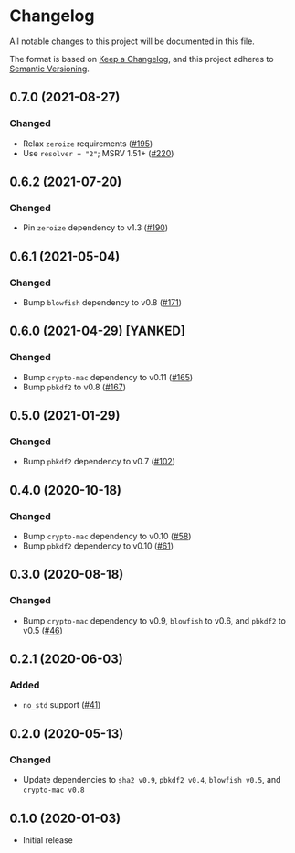 # Changelog

All notable changes to this project will be documented in this file.

The format is based on [Keep a Changelog](https://keepachangelog.com/en/1.0.0/),
and this project adheres to [Semantic Versioning](https://semver.org/spec/v2.0.0.html).

## 0.7.0 (2021-08-27)
### Changed
- Relax `zeroize` requirements ([#195])
- Use `resolver = "2"`; MSRV 1.51+ ([#220])

[#195]: https://github.com/RustCrypto/password-hashes/pull/195
[#220]: https://github.com/RustCrypto/password-hashes/pull/220

## 0.6.2 (2021-07-20)
### Changed
- Pin `zeroize` dependency to v1.3 ([#190])

[#190]: https://github.com/RustCrypto/password-hashes/pull/190

## 0.6.1 (2021-05-04)
### Changed
- Bump `blowfish` dependency to v0.8 ([#171])

[#171]: https://github.com/RustCrypto/password-hashing/pull/171

## 0.6.0 (2021-04-29) [YANKED]
### Changed
- Bump `crypto-mac` dependency to v0.11 ([#165])
- Bump `pbkdf2` to v0.8 ([#167])

[#165]: https://github.com/RustCrypto/password-hashing/pull/165
[#167]: https://github.com/RustCrypto/password-hashing/pull/167

## 0.5.0 (2021-01-29)
### Changed
- Bump `pbkdf2` dependency to v0.7 ([#102])

[#102]: https://github.com/RustCrypto/password-hashing/pull/102

## 0.4.0 (2020-10-18)
### Changed
- Bump `crypto-mac` dependency to v0.10 ([#58])
- Bump `pbkdf2` dependency to v0.10 ([#61])

[#61]: https://github.com/RustCrypto/password-hashing/pull/61
[#58]: https://github.com/RustCrypto/password-hashing/pull/58

## 0.3.0 (2020-08-18)
### Changed
- Bump `crypto-mac` dependency to v0.9, `blowfish` to v0.6, and `pbkdf2` to v0.5 ([#46])

[#46]: https://github.com/RustCrypto/password-hashing/pull/46

## 0.2.1 (2020-06-03)
### Added
- `no_std` support ([#41])

[#41]: https://github.com/RustCrypto/password-hashing/pull/41

## 0.2.0 (2020-05-13)
### Changed
- Update dependencies to `sha2 v0.9`, `pbkdf2 v0.4`, `blowfish v0.5`,
and `crypto-mac v0.8`

## 0.1.0 (2020-01-03)
- Initial release
